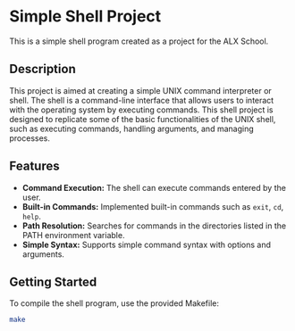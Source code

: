 # Simple Shell Project

This is a simple shell program created as a project for the ALX School.

## Description

This project is aimed at creating a simple UNIX command interpreter or shell. 
The shell is a command-line interface that allows users to interact with the operating system by executing commands. 
This shell project is designed to replicate some of the basic functionalities of the UNIX shell, such as executing commands, handling arguments, and managing processes.

## Features

- **Command Execution:** The shell can execute commands entered by the user.
- **Built-in Commands:** Implemented built-in commands such as `exit`, `cd`, `help`.
- **Path Resolution:** Searches for commands in the directories listed in the PATH environment variable.
- **Simple Syntax:** Supports simple command syntax with options and arguments.

## Getting Started

To compile the shell program, use the provided Makefile:

```bash
make

